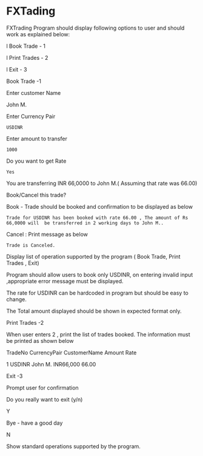 # FXTading
FXTrading
Program should display following options to user and should work as explained below:

 

l Book Trade - 1

l Print Trades - 2

l Exit - 3

 

Book Trade -1 

Enter customer Name

 John M.

Enter Currency Pair

	USDINR

Enter amount to transfer

	1000

Do you want to get Rate

	Yes

You are transferring INR 66,0000 to John M.( Assuming that rate was 66.00)

Book/Cancel this trade?

Book - Trade should be booked and confirmation to be displayed as below

	Trade for USDINR has been booked with rate 66.00 , The amount of Rs 66,0000 will  be transferred in 2 working days to John M..

Cancel : Print message as below

	Trade is Canceled. 

Display list of operation supported by the program ( Book Trade, Print Trades , Exit)

 

Program should allow users to book only USDINR, on entering invalid input ,appropriate error message must be displayed.

 

The rate for USDINR can be hardcoded in program but should be easy to change.

 

The Total amount displayed should be shown in expected format only.

 

Print Trades -2 

When user enters 2 , print the list of trades booked. The information must be printed as shown below

 

TradeNo CurrencyPair CustomerName Amount   Rate 

1          USDINR John M.      INR66,000 66.00

 

Exit -3

 

Prompt user for confirmation

Do you really want to exit (y/n)

Y

Bye - have a good day

N

Show standard operations supported by the program.
